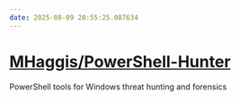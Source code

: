 ```yaml
---
date: 2025-08-09 20:55:25.087634
---
```


# [MHaggis/PowerShell-Hunter](https://github.com/MHaggis/PowerShell-Hunter)

PowerShell tools for Windows threat hunting and forensics
